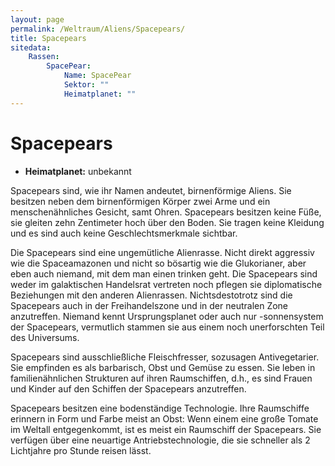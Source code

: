 ```yaml
---
layout: page
permalink: /Weltraum/Aliens/Spacepears/
title: Spacepears
sitedata:
    Rassen:
        SpacePear:
            Name: SpacePear
            Sektor: ""
            Heimatplanet: ""
---
```


# Spacepears

- **Heimatplanet:** unbekannt

Spacepears sind, wie ihr Namen andeutet, birnenförmige Aliens. Sie besitzen neben dem birnenförmigen Körper zwei Arme und ein menschenähnliches Gesicht, samt Ohren. Spacepears besitzen keine Füße, sie gleiten zehn Zentimeter hoch über den Boden. Sie tragen keine Kleidung und es sind auch keine Geschlechtsmerkmale sichtbar.

Die Spacepears sind eine ungemütliche Alienrasse. Nicht direkt aggressiv wie die Spaceamazonen und nicht so bösartig wie die Glukorianer, aber eben auch niemand, mit dem man einen trinken geht. Die Spacepears sind weder im galaktischen Handelsrat vertreten noch pflegen sie diplomatische Beziehungen mit den anderen Alienrassen. Nichtsdestotrotz sind die Spacepears auch in der Freihandelszone und in der neutralen Zone anzutreffen. Niemand kennt Ursprungsplanet oder auch nur -sonnensystem der Spacepears, vermutlich stammen sie aus einem noch unerforschten Teil des Universums.

Spacepears sind ausschließliche Fleischfresser, sozusagen Antivegetarier. Sie empfinden es als barbarisch, Obst und Gemüse zu essen. Sie leben in familienähnlichen Strukturen auf ihren Raumschiffen, d.h., es sind Frauen und Kinder auf den Schiffen der Spacepears anzutreffen.

Spacepears besitzen eine bodenständige Technologie. Ihre Raumschiffe erinnern in Form und Farbe meist an Obst: Wenn einem eine große Tomate im Weltall entgegenkommt, ist es meist ein Raumschiff der Spacepears. Sie verfügen über eine neuartige Antriebstechnologie, die sie schneller als 2 Lichtjahre pro Stunde reisen lässt.
